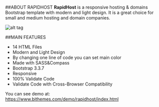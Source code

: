 ##ABOUT RAPIDHOST
**RapidHost** is a responsive hosting & domains Bootstrap template with modern and light design. It is a great choice for small and medium hosting and domain companies.

![alt tag](https://cloud.githubusercontent.com/assets/12776996/21751285/3b4d9bbc-d5c5-11e6-9b1c-7e62a9e719a9.jpg)

##MAIN FEATURES
- 14 HTML Files
- Modern and Light Design
- By changing one line of code you can set main color
- Made with SASS&Compass
- Bootstrap 3.3.7
- Responsive
- 100% Validate Code
- Validate Code with Cross-Browser Compatibility
 
 You can see demo at: https://www.bithemes.com/demo/rapidhost/index.html
